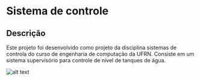 # Sistema de controle
## Descrição 
Este projeto foi desenvolvido como projeto da disciplina sistemas de controla do curso de engenharia de computação da UFRN.
Consiste em um sistema supervisório para controle de nível de tanques de água.

![alt text](https://github.com/jrandson/Controle/blob/master/PID-PD2.png)
